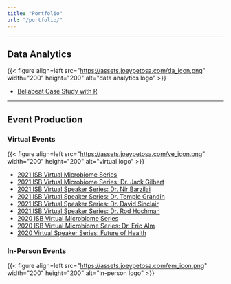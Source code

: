 ```yaml
---
title: "Portfolio"
url: "/portfolio/"
---
```




---

## Data Analytics  
{{< figure align=left src="https://assets.joeypetosa.com/da_icon.png" width="200" height="200" alt="data analytics logo" >}}  

- [Bellabeat Case Study with R](https://joeypetosa.github.io/bellabeat_cs/)  

---

## Event Production  

### Virtual Events  
{{< figure align=left src="https://assets.joeypetosa.com/ve_icon.png" width="200" height="200" alt="virtual logo" >}}

- [2021 ISB Virtual Microbiome Series](https://isbscience.org/microbiome2021/)
- [2021 ISB Virtual Microbiome Series: Dr. Jack Gilbert](https://www.youtube.com/watch?v=3sSPX2M2Uoc)
- [2021 ISB Virtual Speaker Series: Dr. Nir Barzilai](https://isbscience.org/news/2021/10/01/nir-barzilai-on-health-span-life-span-and-the-new-science-of-longevity/)
- [2021 ISB Virtual Speaker Series: Dr. Temple Grandin](https://isbscience.org/news/2021/06/11/dr-temple-grandin-and-the-importance-of-getting-kids-outside/)
- [2021 ISB Virtual Speaker Series: Dr. David Sinclair](https://isbscience.org/news/2021/04/16/sinclair-aging/)
- [2021 ISB Virtual Speaker Series: Dr. Rod Hochman](https://isbscience.org/news/2021/01/28/how-will-healthcare-and-scientific-research-be-different-in-a-post-pandemic-world/)
- [2020 ISB Virtual Microbiome Series](https://isbscience.org/microbiome2020/)
- [2020 ISB Virtual Microbiome Series: Dr. Eric Alm](https://isbscience.org/news/2020/10/08/mining-sewage-to-track-population-health/)
- [2020 Virtual Speaker Series: Future of Health](https://isbscience.org/2020/)  


### In-Person Events  
{{< figure align=left src="https://assets.joeypetosa.com/em_icon.png" width="200" height="200" alt="in-person logo" >}} 

